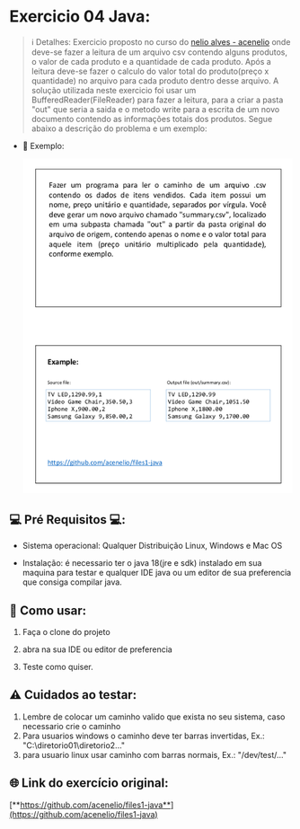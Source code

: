 # Exercicio 04 Java:

> ℹ️ Detalhes: Exercicio proposto no curso do [nelio alves - acenelio](https://github.com/acenelio) onde deve-se fazer a leitura de um arquivo csv contendo alguns produtos, o valor de cada produto e a quantidade de cada produto. Após a leitura deve-se fazer o calculo do valor total do produto(preço x quantidade) no arquivo para cada produto dentro desse arquivo. A solução utilizada neste exercicio foi usar um BufferedReader(FileReader) para fazer a leitura, para a criar a pasta "out" que seria a saida e o metodo write para a escrita de um novo documento contendo as informações totais dos produtos. Segue abaixo a descrição do problema e um exemplo:

- 👀 Exemplo: 
 
    ![Exemplo](https://github.com/BrunoSantos98/JavaExercises/blob/main/FileExercise/src/img/texto%20e%20exemplo.png)    
  
## 💻 Pré Requisitos 💻:

- Sistema operacional: Qualquer Distribuição Linux, Windows e Mac OS

- Instalação: é necessario ter o java 18(jre e sdk) instalado em sua maquina para testar e qualquer IDE java ou um editor de sua preferencia que consiga
compilar java.

## 📃 Como usar:

  1. Faça o clone do projeto

  2. abra na sua IDE ou editor de preferencia

  3. Teste como quiser.

## ⚠️ Cuidados ao testar:
  
  1. Lembre de colocar um caminho valido que exista no seu sistema, caso necessario crie o caminho
  2. Para usuarios windows o caminho deve ter barras invertidas, Ex.: "C:\\diretorio01\diretorio2\..."
  3. para usuario linux usar caminho com barras normais, Ex.: "/dev/test/..."

## 🌐 Link do exercício original: 

[**https://github.com/acenelio/files1-java**](https://github.com/acenelio/files1-java)
